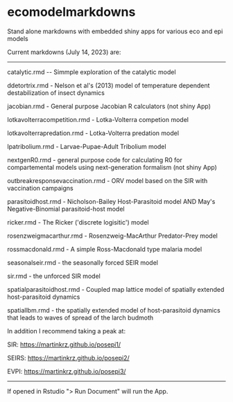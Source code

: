 # ecomodelmarkdowns

Stand alone markdowns with embedded shiny apps for various eco and epi models

Current markdowns (July 14, 2023) are:
_____

catalytic.rmd -- Simmple exploration of the catalytic model

ddetortrix.rmd - Nelson et al's (2013) model of temperature dependent destabilization of insect dynamics

jacobian.rmd - General purpose Jacobian R calculators (not shiny App)

lotkavolterracompetition.rmd - Lotka-Volterra competion model

lotkavolterrapredation.rmd - Lotka-Volterra predation model

lpatribolium.rmd - Larvae-Pupae-Adult Tribolium model

nextgenR0.rmd - general purpose code for calculating R0 for compartemental models using next-generation formalism (not shiny App)

outbreakresponsevaccination.rmd - ORV model based on the SIR with vaccination campaigns

parasitoidhost.rmd - Nicholson-Bailey Host-Parasitoid model AND May's Negative-Binomial parasitoid-host model

ricker.rmd - The Ricker ('discrete logisitic') model

rosenzweigmacarthur.rmd - Rosenzweig-MacArthur Predator-Prey model

rossmacdonald.rmd - A simple Ross-Macdonald type malaria model

seasonalseir.rmd - the seasonally forced SEIR model

sir.rmd - the unforced SIR model

spatialparasitoidhost.rmd - Coupled map lattice model of spatially extended host-parasitoid dynamics

spatiallbm.rmd - the spatially extended model of host-parasitoid dynamics that leads to waves of spread of the larch budmoth

In addition I recommend taking a peak at: 

SIR: https://martinkrz.github.io/posepi1/

SEIRS: https://martinkrz.github.io/posepi2/

EVPI: https://martinkrz.github.io/posepi3/
____

If opened in Rstudio "> Run Document" will run the App.
